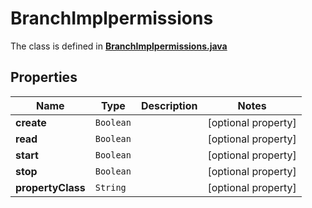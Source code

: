 

# BranchImplpermissions

The class is defined in **[BranchImplpermissions.java](../../src/main/java/org/openapitools/model/BranchImplpermissions.java)**

## Properties

Name | Type | Description | Notes
------------ | ------------- | ------------- | -------------
**create** | `Boolean` |  |  [optional property]
**read** | `Boolean` |  |  [optional property]
**start** | `Boolean` |  |  [optional property]
**stop** | `Boolean` |  |  [optional property]
**propertyClass** | `String` |  |  [optional property]







